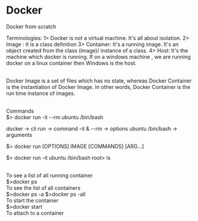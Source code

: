 # Docker
Docker from scratch

Terminologies: 
1> Docker is not a virtual machine. It's all about isolation.
2> Image : It is a class definition
3> Container: It's a running image. It's an object created from the class (image)/ instance of a class.
4> Host: It's the machine which docker is running. If on a windows machine , we are running docker on a linux container then Windows is the host. 

<br> Docker Image is a set of files which has no state, whereas Docker Container is the instantiation of Docker Image. In other words, Docker Container is the run time instance of images. </br>

<br>Commands</br>
$> docker run -it --rm ubuntu /bin/bash

docker -> cli
run -> command
-it & --rm -> options
ubuntu /bin/bash -> arguments

$> docker run [OPTIONS] IMAGE [COMMANDS] [ARG...]

$> docker run -it ubuntu /bin/bash
root> ls

<br>To see a list of all running container</br>
$>docker ps
<br>To see the list of all containers </br>
$>docker ps -a
$>docker ps -all
<br>To start the container</br> 
$>docker start <container id>
<br>To attach to a container  









